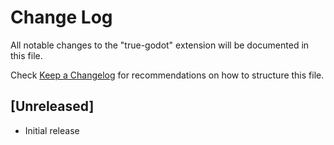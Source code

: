 # Change Log

All notable changes to the "true-godot" extension will be documented in this file.

Check [Keep a Changelog](http://keepachangelog.com/) for recommendations on how to structure this file.

## [Unreleased]

- Initial release
